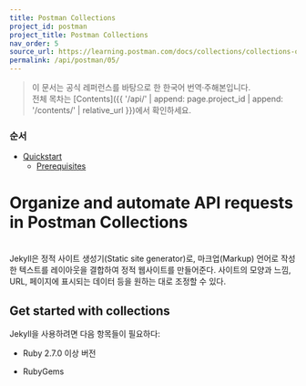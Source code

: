 ```yaml
---
title: Postman Collections
project_id: postman
project_title: Postman Collections
nav_order: 5
source_url: https://learning.postman.com/docs/collections/collections-overview/
permalink: /api/postman/05/
---
```


> 이 문서는 공식 레퍼런스를 바탕으로 한 한국어 번역·주해본입니다.  
> 전체 목차는 [Contents]({{ '/api/' | append: page.project_id | append: '/contents/' | relative_url }})에서 확인하세요.


### 순서

- [Quickstart](#quickstart)
  - [Prerequisites](#prerequisites)


# Organize and automate API requests in Postman Collections
<br>
Jekyll은 정적 사이트 생성기(Static site generator)로, 마크업(Markup) 언어로 작성한 텍스트를 레이아웃을 결합하여 정적 웹사이트를 만들어준다. 사이트의 모양과 느낌, URL, 페이지에 표시되는 데이터 등을 원하는 대로 조정할 수 있다.

## Get started with collections
Jekyll을 사용하려면 다음 항목들이 필요하다:

- Ruby 2.7.0 이상 버전
  
- RubyGems
  